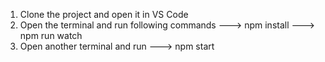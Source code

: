 1. Clone the project and open it in VS Code
2. Open the terminal and run following commands ---> npm install ---> npm run watch
3. Open another terminal and run ---> npm start
